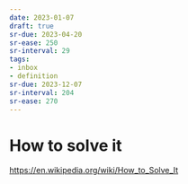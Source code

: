 ```yaml
---
date: 2023-01-07
draft: true
sr-due: 2023-04-20
sr-ease: 250
sr-interval: 29
tags:
- inbox
- definition
sr-due: 2023-12-07
sr-interval: 204
sr-ease: 270
---
```


# How to solve it

https://en.wikipedia.org/wiki/How_to_Solve_It
